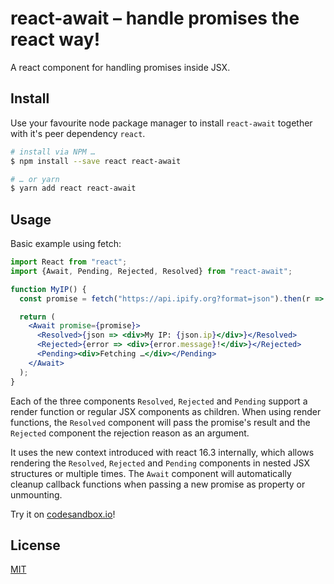 # react-await – handle promises the react way!

A react component for handling promises inside JSX.

## Install

Use your favourite node package manager to install `react-await` together with
it's peer dependency `react`.

```bash
# install via NPM …
$ npm install --save react react-await

# … or yarn
$ yarn add react react-await
```


## Usage

Basic example using fetch:

```jsx
import React from "react";
import {Await, Pending, Rejected, Resolved} from "react-await";

function MyIP() {
  const promise = fetch("https://api.ipify.org?format=json").then(r => r.json());

  return (
    <Await promise={promise}>
      <Resolved>{json => <div>My IP: {json.ip}</div>}</Resolved>
      <Rejected>{error => <div>{error.message}!</div>}</Rejected>
      <Pending><div>Fetching …</div></Pending>
    </Await>
  );
}
```

Each of the three components `Resolved`, `Rejected` and `Pending` support a
render function or regular JSX components as children. When using render
functions, the `Resolved` component will pass the promise's result and the
`Rejected` component the rejection reason as an argument.

It uses the new context introduced with react 16.3 internally, which allows
rendering the `Resolved`, `Rejected` and `Pending` components in nested JSX
structures or multiple times. The `Await` component will automatically cleanup
callback functions when passing a new promise as property or unmounting.

Try it on [codesandbox.io](https://codesandbox.io/s/zkrz2rkp5l)!

## License
[MIT](https://github.com/lunsdorf/react-await/blob/master/LICENSE.md)
